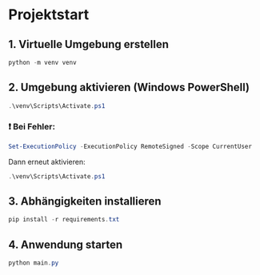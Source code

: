 # Projektstart

## 1. Virtuelle Umgebung erstellen

```powershell
python -m venv venv
```

## 2. Umgebung aktivieren (Windows PowerShell)

```powershell
.\venv\Scripts\Activate.ps1
```

### ❗ Bei Fehler:

```powershell
Set-ExecutionPolicy -ExecutionPolicy RemoteSigned -Scope CurrentUser
```

Dann erneut aktivieren:

```powershell
.\venv\Scripts\Activate.ps1
```

## 3. Abhängigkeiten installieren

```powershell
pip install -r requirements.txt
```

## 4. Anwendung starten

```powershell
python main.py
```
